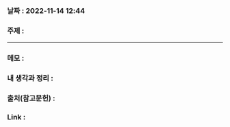 ### 날짜 : 2022-11-14 12:44
### 주제 : 

---- 

### 메모 : 
>  


### 내 생각과 정리 : 


### 출처(참고문헌) : 


### Link : 
